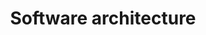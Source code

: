 ---
title: "Software architecture"
description: "Learn software architecture with our comprehensive tutorials. From fundamentals to advanced techniques, our lessons cover everything you need to design and build scalable, maintainable, and flexible systems. Improve your skills and become a proficient software architect with clear and concise lessons."
image: "images/swiftui-course-main.png"
layout: "swiftui-course"
draft: false

# chapters
course:
  enable: true
  title: "Software Architecture"
  course_list:
  - name: "SOLID principles: Application to Swift development"
    content: "Learn the SOLID principles and how to apply them in the development of your applications. SOLID principles improve our code, making it cleaner, scalable and testable."
    url: "https://raulferrer.dev/blog/solid_principles_swift/"
    date: 2020-02-07
  - name: "9 Tips for Avoiding Massive View Controllers in MVC-Based Swift Apps"
    content: "Learn how to avoid having massive view controllers in MVC-based Swift apps with these 9 tips for keeping your code well-organized, maintainable, and scalable."
    url: "https://raulferrer.dev/blog/9_tips_avoid_massive_view_controller/"
    date: 2020-01-23
  - name: "Design patterns in software"
    content: "Design patterns are solutions that have been found to similar problems in software development. In this post I will tell you about the 23 identified design patterns, and their characteristics."
    url: "https://raulferrer.dev/blog/design_patterns_software/"
    date: 2020-02-01
  - name: "Continuous Integration and Continuous Delivery (CI/CD) with GitHub Actions"
    content: "Github offers the possibility of adding Continuous Integration and Continuous Delivery to your projects thanks to Github Actions. Learn how to use this Github CI/CD for iOS."
    url: "https://raulferrer.dev/blog/cicd_github_actions/"
    date: 2020-01-21
  - name: "New architectures for iOS Apps"
    content: "In the development of iOS applications, new architectures different from those already known are being introduced (MVC, MVVM, VIPER...). One of them is Redux, which we talked about a few months ago. But there are others, like The Composable Architecture or The Elm Architecrure."
    url: "https://raulferrer.dev/blog/ios_architecture_states/"
    date: 2020-01-14
  - name: "Database layer in Swift"
    content: "Learn how to separate the Database layer of an application from the rest of the components, so that you can change the type of database used (for example, from CoreData to Realm) without the need for major code changes."
    url: "https://raulferrer.dev/blog/database_layer_in_swift/"
    date: 2018-12-20
  - name: "Dependency injection in Swift"
    content: "If you use dependency injection, your application code will become more decoupled, testable, and scalable. In this post they explained what Dependency Injection is and its types."
    url: "https://raulferrer.dev/blog/dependency_injection_swift/"
    date: 2018-12-16
  - name: "Redux architecture or iOS Apps: Introduction"
    content: "Redux is an architecture based on a centralized state and an unidirectional flow of data. This library is widely used on Web development, but has been started to be also used on iOS development."
    url: "https://raulferrer.dev/blog/redux_pattern/"
    date: 2018-01-23
  - name: "What is Clean Architecture?"
    content: "What is Clean Architecture y why is so important in the softwrare development."
    url: "https://raulferrer.dev/blog/clean_architecture/"
    date: 2018-01-03
  - name: "Pros and cons of some iOS Architecture patterns"
    content: "Some pros and cons of some of the most used architecture patterns in the development of iOS applications."
    url: "https://raulferrer.dev/blog/architecture_patterns_ios/"
    date: 2017-12-01   
---